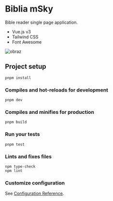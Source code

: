 # Biblia mSky

Bible reader single page application.

- Vue.js v3
- Tailwind CSS
- Font Awesome

![obraz](https://github.com/jm-sky/bible/assets/17783569/3b5352dd-1acf-4101-ad74-1185397816de)

## Project setup
```
pnpm install
```

### Compiles and hot-reloads for development
```
pnpm dev
```

### Compiles and minifies for production
```
pnpm build
```

### Run your tests
```
pnpm test
```

### Lints and fixes files
```
npm type-check
npm lint
```

### Customize configuration
See [Configuration Reference](https://cli.vuejs.org/config/).
